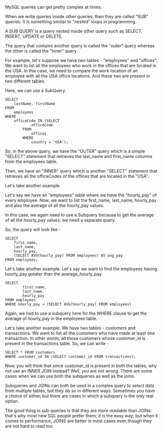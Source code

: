 MySQL queries can get pretty complex at times.

When we write queries inside other queries, then they are called "SUB" queries. It is something similar to "nested" loops in programming.

A SUB QUERY is a query nested inside other query such as SELECT, INSERT, UPDATE or DELETE.

The query that contains another query is called the "outer" query whereas the other is called the "inner" query.

For example, let's suppose we have two tables - "employees" and "offices". We want to list all the employees who work in the offices that are located in the USA. In this case, we need to compare the work location of an employee with all the USA office locations. And these two are present in two different tables. 

Here, we can use a SubQuery.

    SELECT 
        lastName, firstName
    FROM
        employees
    WHERE
        officeCode IN (SELECT 
                officeCode
            FROM
                offices
            WHERE
                country = 'USA');

So, in the above query, we have the "OUTER" query which is a simple "SELECT" statement that retrieves the last_name and first_name columns from the employees table. 

Then, we have an "INNER" query which is another "SELECT" statement that retrieves all the officeCodes of the offices that are located in the "USA".

Let's take another example.

Let's say we have an "employees" table where we have the "hourly_pay" of every employee. Now, we want to list the first_name, last_name, hourly_pay and also the average of all the hourly_pay values.

In this case, we again need to use a Subquery because to get the average of all the hourly_pay values, we need a separate query.

So, the query will look like - 

    SELECT 
        first_name, 
        last_name, 
        hourly_pay, 
        (SELECT AVG(hourly_pay) FROM employees) AS avg_pay
    FROM employees;

Let's take another example. Let's say we want to find the employees having hourly_pay greater than the average_hourly_pay.

    SELECT 
            first_name, 
            last_name, 
            hourly_pay
    FROM employees
    WHERE hourly_pay > (SELECT AVG(hourly_pay) FROM employees)

Again, we had to use a subquery here for the WHERE clause to get the average of hourly_pay in the employees table.

Let's take another example. We have two tables - customers and transactions. We want to list all the customers who have made at least one transaction. In other words, all those customers whose customer_id is present in the transactions table. So, we can write -

    SELECT * FROM customers
    WHERE customer_id IN (SELECT customer_id FROM transactions);

Now, you will think that since customer_id is present in both the tables, why not use an INNER JOIN instead? Well, you are not wrong. There are some cases when we can use both the subqueries as well as the joins. 

Subqueries and JOINs can both be used in a complex query to select data from multiple tables, but they do so in different ways. Sometimes you have a choice of either, but there are cases in which a subquery is the only real option.

The good thing in sub-queries is that they are more readable than JOINs: that's why most new SQL people prefer them; it is the easy way; but when it comes to performance, JOINS are better in most cases even though they are not hard to read too.